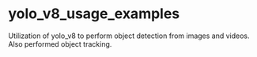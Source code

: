 # yolo_v8_usage_examples
Utilization of yolo_v8 to perform object detection from images and videos. Also performed object tracking.
